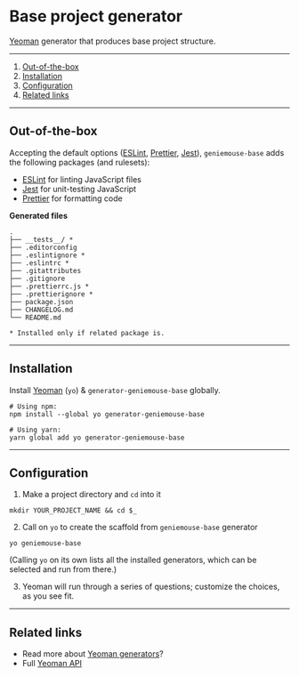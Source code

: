 # Base project generator

[Yeoman] generator that produces base project structure.

---

<!-- MarkdownTOC levels="2,3,4" -->

1. [Out-of-the-box](#out-of-the-box)
1. [Installation](#installation)
1. [Configuration](#configuration)
1. [Related links](#related-links)

<!-- /MarkdownTOC -->

---

## Out-of-the-box

Accepting the default options ([ESLint], [Prettier], [Jest]), `geniemouse-base` adds the following packages (and rulesets):

-   [ESLint] for linting JavaScript files
-   [Jest] for unit-testing JavaScript
-   [Prettier] for formatting code

**Generated files**

```
.
├── __tests__/ *
├── .editorconfig
├── .eslintignore *
├── .eslintrc *
├── .gitattributes
├── .gitignore
├── .prettierrc.js *
├── .prettierignore *
├── package.json
├── CHANGELOG.md
└── README.md

* Installed only if related package is.
```

---

## Installation

Install [Yeoman] \(`yo`\) & `generator-geniemouse-base` globally.

```shell
# Using npm:
npm install --global yo generator-geniemouse-base

# Using yarn:
yarn global add yo generator-geniemouse-base
```

---

## Configuration

1. Make a project directory and `cd` into it

```shell
mkdir YOUR_PROJECT_NAME && cd $_
```

2. Call on `yo` to create the scaffold from `geniemouse-base` generator

```shell
yo geniemouse-base
```

(Calling `yo` on its own lists all the installed generators, which can be selected and run from there.)

3. Yeoman will run through a series of questions; customize the choices, as you see fit.

---

## Related links

-   Read more about [Yeoman generators]?
-   Full [Yeoman API]

<!-- LINK REFERENCES -->

[eslint]: https://eslint.org/
[jest]: https://jestjs.io/
[prettier]: https://prettier.io/
[yeoman]: https://yeoman.io/
[yeoman api]: https://yeoman.github.io/generator/
[yeoman generators]: https://yeoman.io/generators/

<!-- end: LINK REFERENCES -->
